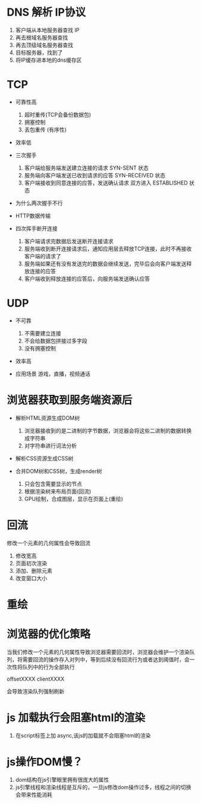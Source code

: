 # DNS 解析  IP协议
1. 客户端从本地服务器查找 IP
2. 再去根域名服务器查找
3. 再去顶级域名服务器查找
4. 目标服务器，找到了
5. 将IP缓存进本地的dns缓存区

# TCP
- 可靠性高
    1. 超时重传(TCP会备份数据包)
    2. 拥塞控制
    3. 丢包重传  (有序性)

- 效率低


- 三次握手
    1. 客户端给服务端发送建立连接的请求 SYN-SENT 状态
    2. 服务端向客户端发送已收到请求的应答 SYN-RECEIVED 状态
    3. 客户端接收到同意连接的应答，发送确认请求 双方进入 ESTABLISHED 状态

- 为什么两次握手不行

- HTTP数据传输

- 四次挥手断开连接
    1. 客户端请求完数据后发送断开连接请求
    2. 服务端收到断开连接请求后，通知应用层去释放TCP连接，此时不再接收客户端的请求了
    3. 服务端如果还有没有发送完的数据会继续发送，完毕后会向客户端发送释放连接的应答
    4. 客户端收到释放连接的应答后，向服务端发送确认应答

# UDP
- 不可靠
    1. 不需要建立连接
    2. 不会给数据包拼接过多字段
    3. 没有拥塞控制

- 效率高

- 应用场景
    游戏，直播，视频通话

# 浏览器获取到服务端资源后
- 解析HTML资源生成DOM树
    1. 浏览器接收到的是二进制的字节数据，浏览器会将这些二进制的数据转换成字符串
    2. 对字符串进行词法分析

- 解析CSS资源生成CSS树
- 合并DOM树和CSS树，生成render树
    1. 只会包含需要显示的节点
    2. 根据渲染树来布局页面(回流)
    3. GPU绘制，合成图层，显示在页面上(重绘)


# 回流
  修改一个元素的几何属性会导致回流
  1. 修改宽高
  2. 页面初次渲染
  3. 添加、删除元素
  4. 改变窗口大小

# 重绘

# 浏览器的优化策略
  当我们修改一个元素的几何属性导致浏览器需要回流时，浏览器会维护一个渲染队列，将需要回流的操作存入对列中，等到后续没有回流行为或者达到阈值时，会一次性将队列中的行为全部执行

  offsetXXXX
  clientXXXX

  会导致渲染队列强制刷新


# js 加载执行会阻塞html的渲染
  1. 在script标签上加 async,该js的加载就不会阻塞html的渲染


# js操作DOM慢？
  1. dom结构在js引擎眼里拥有很庞大的属性
  2. js引擎线程和渲染线程是互斥的，一旦js修改dom操作过多，线程之间的切换会带来性能消耗


# 